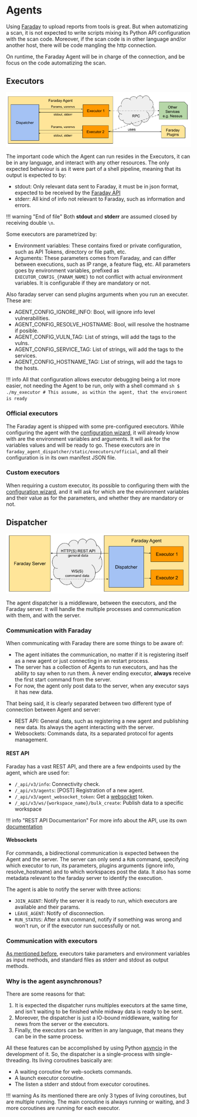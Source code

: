 # Agents

Using [Faraday][faraday] to upload reports from tools is great. But when
 automatizing a scan, it is not expected to write scripts mixing its Python API
 configuration with the scan code. Moreover, if the scan code is in other
 language and/or another host, there will be code mangling the http connection.

On runtime, the Faraday Agent will be in charge of the connection, and be focus
 on the code automatizing the scan.

## Executors

![Architecture executors](../images/arch_executors.png)

The important code which the Agent can run resides in the Executors, it can
 be in any language, and interact with any other resources. The only expected
 behaviour is as it were part of a shell pipeline, meaning that its output
 is expected to by:

 * stdout: Only relevant data sent to Faraday, it must be in json format,
 expected to be received by the [Faraday API][API]
 * stderr: All kind of info not relevant to Faraday, such as information
  and errors.

!!! warning "End of file"
    Both **stdout** and **stderr** are assumed closed by receiving double `\n`.

Some executors are parametrized by:

 * Environment variables: These contains fixed or private configuration,
 such as API Tokens, directory or file path, etc.
 * Arguments: These parameters comes from Faraday, and can differ between
  executions, such as IP range, a feature flag, etc. All parameters
  goes by environment variables, prefixed as `EXECUTOR_CONFIG_{PARAM_NAME}`
  to not conflict with actual environment variables. It is configurable if they
  are mandatory or not.

Also faraday server can send plugins arguments when you run an executer.
These are:
- AGENT_CONFIG_IGNORE_INFO: Bool, will ignore info level vulnerabilities.
- AGENT_CONFIG_RESOLVE_HOSTNAME: Bool, will resolve the hostname if posible.
- AGENT_CONFIG_VULN_TAG: List of strings, will add the tags to the vulns.
- AGENT_CONFIG_SERVICE_TAG: List of strings, will add the tags to the services.
- AGENT_CONFIG_HOSTNAME_TAG: List of strings, will add the tags to the hosts.

!!! info
    All that configuration allows executor debugging being a lot more easier,
    not needing the Agent to be run, only with a shell command
    ```sh
    $ ./my_executor # This assume, as within the agent, that the enviroment is ready
    ```

### Official executors
The Faraday agent is shipped with some pre-configured executors. While
 configuring the agent with the [configuration wizard][wizard], it will already
 know with are the environment variables and arguments. It will ask for the
 variables values and will be ready to go. These executors are in
 `faraday_agent_dispatcher/static/executors/official`, and all their
 configuration is in its own manifest JSON file.

### Custom executors
When requiring a custom executor, its possible to configuring them with the
 [configuration wizard][wizard], and it will ask for which are the environment
 variables and their value as for the parameters, and whether they are
 mandatory or not.

## Dispatcher

![Architecture dispatcher](../images/arch_dispatcher.png)

The agent dispatcher is a middleware, between the executors, and the Faraday
 server. It will handle the multiple processes and communication with them,
 and with the server.

### Communication with Faraday

When communicating with Faraday there are some things to be aware of:

 * The agent initiates the communication, no matter if it is registering
  itself as a new agent or just connecting in an restart process.
 * The server has a collection of Agents to run executors, and has the
  ability to say when to run them. A never ending executor, **always**
  receive the first start command from the server.
 * For now, the agent only post data to the server, when any executor says
  it has new data.

That being said, it is clearly separated between two different type of
 connection between Agent and server:

 * REST API: General data, such as registering a new agent and publishing
  new data. Its always the agent interacting with the server.
 * Websockets: Commands data, its a separated protocol for agents management.

#### REST API
Faraday has a vast REST API, and there are a few endpoints used by
 the agent, which are used for:

 * `/_api/v3/info`: Connectivity check.
 * `/_api/v3/agents`: [POST] Registration of a new agent.
 * `/_api/v3/agent_websocket_token`: Get a [websocket](#websockets) token.
 * `/_api/v3/ws/{workspace_name}/bulk_create`: Publish data to a specific
  workspace

!!! info "REST API Documentarion"
    For more info about the API, use its own [documentation][API]

#### Websockets
For commands, a bidirectional communication is expected between the Agent
 and the server.
The server can only send a `RUN` command, specifying which
 executor to run, its parameters, plugins arguments (ignore info, resolve_hostname) and to which workspaces post the data. It
 also has some metadata relevant to the faraday server to identify the
 execution.

The agent is able to notify the server with three actions:

 * `JOIN_AGENT`: Notify the server it is ready to run, which executors are
  available and their params.
 * `LEAVE_AGENT`: Notify of disconnection.
 * `RUN_STATUS`: After a `RUN` command, notify if something was wrong and
  won't run, or if the executor run successfully or not.

### Communication with executors
[As mentioned before](#executors), executors take parameters and environment
 variables as input methods, and standard files as stderr and stdout as
 output methods.

### Why is the agent asynchronous?
There are some reasons for that:

 1. It is expected the dispatcher runs multiples executors at the same time,
 and isn't waiting to be finished while midway data is ready to be sent.
 1. Moreover, the dispatcher is just a IO-bound middleware, waiting for
 news from the server or the executors.
 1. Finally, the executors can be written in any language, that
 means they can be in the same process.

All these features can be accomplished by using Python [asyncio][asyncio]
 in the development of it. So, the dispatcher is a single-process with
 single-threading. Its living coroutines basically are:

 * A waiting coroutine for web-sockets commands.
 * A launch executor coroutine.
 * The listen a stderr and stdout from executor coroutines.

!!! warning
    As its mentioned there are only 3 types of living coroutines, but are
    multiple running. The main coroutine is always running or waiting, and 3
    more coroutines are running for each executor.

[API]: https://api.faradaysec.com
[faraday]: https://github.com/infobyte/faraday
[wizard]: ../418.md
[asyncio]: https://docs.python.org/3/library/asyncio.html
